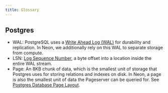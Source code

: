 ```yaml
---
title: Glossary
---
```


## Postgres

- WAL: PostgreSQL uses a [Write Ahead Log (WAL)](https://www.postgresql.org/docs/current/wal-intro.html) for durability and replication. In Neon, we additionally rely on this WAL to separate storage from compute.
- LSN: [Log Sequence Number](https://www.postgresql.org/docs/current/datatype-pg-lsn.html), a byte offset into a location inside the entire WAL stream.
- Page: An 8KB chunk of data, which is the smallest unit of storage that Postgres uses for storing relations and indexes on disk. In Neon, a page is also the smallest unit of data the Pageserver can be queried for. See [Postgres Database Page Layout](https://www.postgresql.org/docs/current/storage-page-layout.html).
